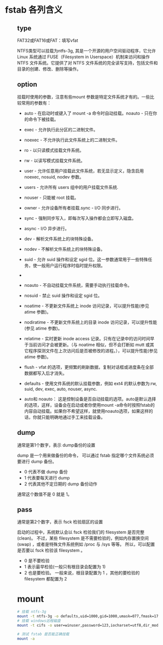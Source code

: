 
# fstab 各列含义

<file system>	<dir>	<type>	<options>	<dump>	<pass>


## type


FAT32或FAT16或FAT：填写vfat

NTFS类型可以挂载为ntfs-3g, 其是一个开源的用户空间驱动程序，它允许 Linux 系统通过 FUSE（Filesystem in Userspace）机制来访问和操作 NTFS 文件系统。它提供了对 NTFS 文件系统的完全读写支持，包括文件和目录的创建、修改、删除等操作。

## option

挂载时使用的参数，注意有些mount 参数是特定文件系统才有的。一些比较常用的参数有：

- auto - 在启动时或键入了 mount -a 命令时自动挂载。noauto - 只在你的命令下被挂载。
- exec - 允许执行此分区的二进制文件。
- noexec - 不允许执行此文件系统上的二进制文件。
- ro - 以只读模式挂载文件系统。
- rw - 以读写模式挂载文件系统。
- user - 允许任意用户挂载此文件系统，若无显示定义，隐含启用 noexec, nosuid, nodev 参数。
- users - 允许所有 users 组中的用户挂载文件系统.
- nouser - 只能被 root 挂载。
- owner - 允许设备所有者挂载.sync - I/O 同步进行。
- sync - 强制同步写入，即每次写入操作都会立即写入磁盘。
- async - I/O 异步进行。
- dev - 解析文件系统上的块特殊设备。
- nodev - 不解析文件系统上的块特殊设备。
- suid - 允许 suid 操作和设定 sgid 位。这一参数通常用于一些特殊任务，使一般用户运行程序时临时提升权限。
- 
- noauto - 不自动挂载文件系统，需要手动执行挂载命令。
- nosuid - 禁止 suid 操作和设定 sgid 位。
- noatime - 不更新文件系统上 inode 访问记录，可以提升性能(参见 atime 参数)。
- nodiratime - 不更新文件系统上的目录 inode 访问记录，可以提升性能(参见 atime 参数)。
- relatime - 实时更新 inode access 记录。只有在记录中的访问时间早于当前访问才会被更新。（与 noatime 相似，但不会打断如 mutt 或其它程序探测文件在上次访问后是否被修改的进程。），可以提升性能(参见 atime 参数)。
- flush - vfat 的选项，更频繁的刷新数据，复制对话框或进度条在全部数据都写入后才消失。
- defaults - 使用文件系统的默认挂载参数，例如 ext4 的默认参数为:rw, suid, dev, exec, auto, nouser, async.

- auto和 noauto： 这是控制设备是否自动挂载的选项。auto是默认选择的选项，这样，设备会在启动或者你使用mount -a命令时按照fstab的内容自动挂载。如果你不希望这样，就使用noauto选项，如果这样的话，你就只能明确地通过手工来挂载设备。


## dump

通常是第1个数字，表示 dump备份的设置

dump 是一个用来做备份的命令， 可以通过 fstab 指定哪个文件系统必须要进行 dump 备份。

- 0 代表不做 dump 备份
- 1 代表要每天进行 dump 
- 2 代表其他不定日期的 dump 备份动作

通常这个数值不是 0 就是 1。

## pass

通常是第2个数字，表示 fsck 检验扇区的设置

启动的过程中，系统默认会以 fsck 检验我们的 filesystem 是否完整 (clean)。 不过，某些 filesystem 是不需要检验的，例如内存置换空间 (swap) ，或者是特殊文件系统例如 /proc 与 /sys 等等。
所以，可以配置是否要以 fsck 检验该 filesystem 。

- 0 是不要检验
- 1 表示最早检验(一般只有根目录会配置为 1)
- 2 也是要检验。 一般来说，根目录配置为 1 ，其他的要检验的 filesystem 都配置为 2


# mount

```bash
# 挂载 ntfs-3g
mount -t ntfs-3g -o defaults,uid=1000,gid=1000,umask=077,fmask=177,noatime /dev/sdb1 /mnt/ntfs
# 挂载 windows远程磁盘
mount -t cifs -o user=winuser,password=123,iocharset=utf8,dir_mode=0777,file_mode=0777,codepage=cp936 //192.168.1.1/windows_dir /webser/mnt/linux_dis

# 测试 fstab 是否能正确挂载
mount -a

```
